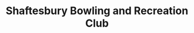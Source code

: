 ---
title: "Shaftesbury Bowling and Recreation Club"
address: "20a, Annadale Avenue, Belfast, Co. Antrim BT7 3JH"
tel: "028 9064 2801"
county: "Antrim"
category: "Bowling"
type: "Content"
lat: "54.567846"
lng: "-5.915113"
---